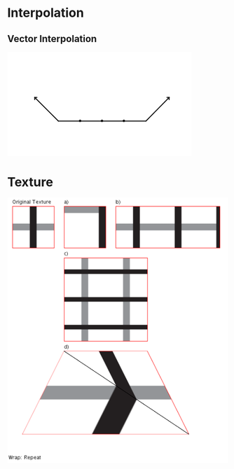 # Interpolation
## Vector Interpolation
![demo interpolation vector](https://github.com/mazenbesher/Processing/blob/master/media/demo_interpolation_vector.gif)

# Texture
![demo texture](https://github.com/mazenbesher/Processing/blob/master/media/demo_texture.gif)
